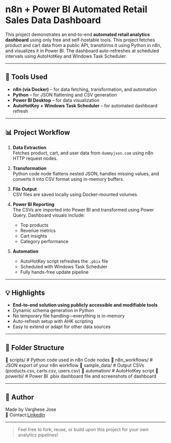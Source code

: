 # n8n +  Power BI Automated Retail Sales Data Dashboard

This project demonstrates an end-to-end **automated retail analytics dashboard** using only free and self-hostable tools. This project fetches product and cart data from a public API, transforms it using Python in n8n, and visualizes it in Power BI. The dashboard auto-refreshes at scheduled intervals using AutoHotKey and Windows Task Scheduler.

---

## 🔧 Tools Used

- **n8n (via Docker)** – for data fetching, transformation, and automation
- **Python** – for JSON flattening and CSV generation
- **Power BI Desktop** – for data visualization
- **AutoHotKey + Windows Task Scheduler** – for automated dashboard refresh

---

## 📊 Project Workflow

1. **Data Extraction**  
   Fetches product, cart, and user data from `dummyjson.com` using n8n HTTP request nodes.

2. **Transformation**  
   Python code node flattens nested JSON, handles missing values, and converts it into CSV format using in-memory buffers.

3. **File Output**  
   CSV files are saved locally using Docker-mounted volumes.

4. **Power BI Reporting**  
   The CSVs are imported into Power BI and transformed using Power Query. Dashboard visuals include:
   - Top products
   - Revenue metrics
   - Cart insights
   - Category performance

5. **Automation**  
   - AutoHotKey script refreshes the `.pbix` file
   - Scheduled with Windows Task Scheduler
   - Fully hands-free update pipeline

---

## 💡 Highlights

- **End-to-end solution using publicly accessible and modifiable tools**
- Dynamic schema generation in Python
- No temporary file handling—everything is in-memory
- Auto-refresh setup with AHK scripting
- Easy to extend or adapt for other data sources

---

## 📁 Folder Structure

📁 scripts/           # Python code used in n8n Code nodes
📁 n8n_workflows/     # JSON export of your n8n workflow
📁 sample_data/       # Output CSVs (products.csv, carts.csv, users.csv)
📁 automation/        # AutoHotKey script
📁 powerbi/           # Power BI .pbix dashboard file and screenshots of dashboard

---

## 📌 Author

Made  by Varghese Jose  
📧 Contact:[LinkedIn](www.linkedin.com/in/varghese-jose41)

---

> Feel free to fork, reuse, or build upon this project for your own analytics pipelines!
